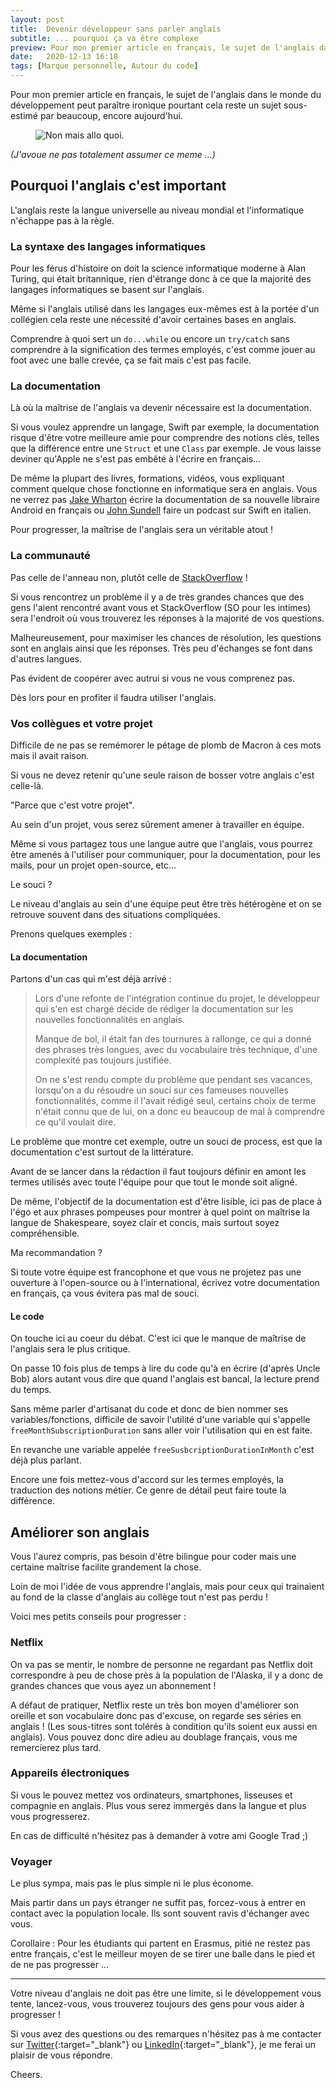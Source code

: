 ```yaml
---
layout: post
title:  Devenir développeur sans parler anglais
subtitle: ... pourquoi ça va être complexe
preview: Pour mon premier article en français, le sujet de l'anglais dans le monde du développement peut paraître ironique pourtant cela reste un sujet sous-estimé par beaucoup, encore aujourd'hui.
date:   2020-12-13 16:18
tags: [Marque personnelle, Autour du code]
---
```


Pour mon premier article en français, le sujet de l'anglais dans le monde du développement peut paraître ironique
pourtant cela reste un sujet sous-estimé par beaucoup, encore aujourd'hui.

<p>
    <figure>
        <img src="{{site.url}}/assets/img/allo.jpg" alt="Non mais allo quoi."/>
    </figure>
</p>

_(J'avoue ne pas totalement assumer ce meme ...)_

## Pourquoi l'anglais c'est important

L'anglais reste la langue universelle au niveau mondial et l'informatique n'échappe pas à la règle.

### La syntaxe des langages informatiques

Pour les férus d'histoire on doit la science informatique moderne à Alan Turing, qui était britannique, rien d'étrange donc à ce que la majorité des langages informatiques se basent sur l'anglais.

Même si l'anglais utilisé dans les langages eux-mêmes est à la portée d'un collégien cela reste une nécessité d'avoir certaines bases en anglais.

Comprendre à quoi sert un `do...while` ou encore un `try/catch` sans comprendre à la signification des termes employés, c'est comme jouer au foot avec une balle crevée, ça se fait mais c'est pas facile.

### La documentation

Là où la maîtrise de l'anglais va devenir nécessaire est la documentation.

Si vous voulez apprendre un langage, Swift par exemple, la documentation risque d'être votre meilleure amie pour comprendre des notions clés, telles que la différence entre une `Struct` et une `Class` par exemple. Je vous laisse deviner qu'Apple ne s'est pas embêté à l'écrire en français...

De même la plupart des livres, formations, vidéos, vous expliquant comment quelque chose fonctionne en informatique
sera en anglais. Vous ne verrez pas [Jake Wharton](https://github.com/JakeWharton) écrire la documentation de sa nouvelle libraire Android en français ou [John Sundell](https://www.swiftbysundell.com) faire un podcast sur Swift en italien.

Pour progresser, la maîtrise de l'anglais sera un véritable atout !

### La communauté

Pas celle de l'anneau non, plutôt celle de [StackOverflow](https://stackoverflow.com) !

Si vous rencontrez un problème il y a de très grandes chances que des gens l'aient rencontré avant vous et StackOverflow (SO pour les intimes) sera l'endroit où vous trouverez les réponses à la majorité de vos questions.

Malheureusement, pour maximiser les chances de résolution, les questions sont en anglais ainsi que les réponses. Très peu d'échanges se font dans d'autres langues.

Pas évident de coopérer avec autrui si vous ne vous comprenez pas.

Dès lors pour en profiter il faudra utiliser l'anglais.

### Vos collègues et votre projet

Difficile de ne pas se remémorer le pétage de plomb de Macron à ces mots mais il avait raison.

Si vous ne devez retenir qu'une seule raison de bosser votre anglais c'est celle-là.

"Parce que c'est votre projet".

Au sein d'un projet, vous serez sûrement amener à travailler en équipe.

Même si vous partagez tous une langue autre que l'anglais, vous pourrez être amenés à l'utiliser pour communiquer, pour la documentation, pour les mails, pour un projet open-source, etc...

Le souci ?

Le niveau d'anglais au sein d'une équipe peut être très hétérogène et on se retrouve souvent dans des situations compliquées.

Prenons quelques exemples :

#### La documentation

Partons d'un cas qui m'est déjà arrivé :

>Lors d'une refonte de l'intégration continue du projet, le développeur qui s'en est chargé décide de rédiger la documentation sur les nouvelles fonctionnalités en anglais.
>
>Manque de bol, il était fan des tournures à rallonge, ce qui a donné des phrases très longues, avec du vocabulaire très technique, d'une complexité pas toujours justifiée.
>
>On ne s'est rendu compte du problème que pendant ses vacances, lorsqu'on a du résoudre un souci sur ces fameuses nouvelles fonctionnalités, comme il l'avait rédigé seul, certains choix de terme n'était connu que de lui, on a donc eu beaucoup de mal à comprendre ce qu'il voulait dire.

Le problème que montre cet exemple, outre un souci de process, est que la documentation c'est surtout de la littérature. 

Avant de se lancer dans la rédaction il faut toujours définir en amont les termes utilisés avec toute l'équipe pour que tout le monde soit aligné.

De même, l'objectif de la documentation est d'être lisible, ici pas de place à l'égo et aux phrases pompeuses pour montrer à quel point on maîtrise la langue de Shakespeare, soyez clair et concis, mais surtout soyez compréhensible.

Ma recommandation ?

Si toute votre équipe est francophone et que vous ne projetez pas une ouverture à l'open-source ou à l'international, écrivez votre documentation en français, ça vous évitera pas mal de souci.

#### Le code

On touche ici au coeur du débat. C'est ici que le manque de maîtrise de l'anglais sera le plus critique.

On passe 10 fois plus de temps à lire du code qu'à en écrire (d'après Uncle Bob) alors autant vous dire que quand l'anglais est bancal, la lecture prend du temps.

Sans même parler d'artisanat du code et donc de bien nommer ses variables/fonctions, difficile de savoir l'utilité d'une variable qui s'appelle `freeMonthSubscriptionDuration` sans aller voir l'utilisation qui en est faite.

En revanche une variable appelée `freeSusbcriptionDurationInMonth` c'est déjà plus parlant.

Encore une fois mettez-vous d'accord sur les termes employés, la traduction des notions métier. Ce genre de détail peut faire toute la différence.

## Améliorer son anglais

Vous l'aurez compris, pas besoin d'être bilingue pour coder mais une certaine maîtrise facilite grandement la chose.

Loin de moi l'idée de vous apprendre l'anglais, mais pour ceux qui trainaient au fond de la classe d'anglais au collège tout n'est pas perdu !

Voici mes petits conseils pour progresser :

### Netflix

On va pas se mentir, le nombre de personne ne regardant pas Netflix doit correspondre à peu de chose près à la population de l'Alaska, il y a donc de grandes chances que vous ayez un abonnement !

A défaut de pratiquer, Netflix reste un très bon moyen d'améliorer son oreille et son vocabulaire donc pas d'excuse, on regarde ses séries en anglais ! (Les sous-titres sont tolérés à condition qu'ils soient eux aussi en anglais). Vous pouvez donc dire adieu au doublage français, vous me remercierez plus tard.

### Appareils électroniques

Si vous le pouvez mettez vos ordinateurs, smartphones, lisseuses et compagnie en anglais. Plus vous serez immergés dans la langue et plus vous progresserez.

En cas de difficulté n'hésitez pas à demander à votre ami Google Trad ;)

### Voyager

Le plus sympa, mais pas le plus simple ni le plus économe.

Mais partir dans un pays étranger ne suffit pas, forcez-vous à entrer en contact avec la population locale. Ils sont souvent ravis d'échanger avec vous.

Corollaire : Pour les étudiants qui partent en Erasmus, pitié ne restez pas entre français, c'est le meilleur moyen de se tirer une balle dans le pied et de ne pas progresser ...


---


Votre niveau d'anglais ne doit pas être une limite, si le développement vous tente, lancez-vous, vous trouverez toujours des gens pour vous aider à progresser !

Si vous avez des questions ou des remarques n'hésitez pas à me contacter sur [Twitter](https://twitter.com/YoanSmit){:target="_blank"} ou [LinkedIn](https://www.linkedin.com/in/yoan-smit/){:target="_blank"}, je me ferai un plaisir de vous répondre.

Cheers.
